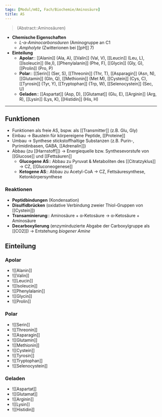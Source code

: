 ```yaml
---
tags: [Modul/m02, Fach/Biochemie/Aminosäure]
title: AS
---
```

> (Abstract::Aminosäuren)
- **Chemische Eigenschaften** 
	- *L-α-Aminocarbonsäuren* (Aminogruppe an C1
	- *Ampholyte* (Zwitterionen bei [[pH]] 7)
- **Einteilung**
	- **Apolar**:: [[Alanin]] (Ala, A), [[Valin]] (Val, V), [[Leucin]] (Leu, L), [[Isoleucin]] (Ile,I), [[Phenylalanin]] (Phe, F), [[Glycin]] (Gly, G), [[Prolin]] (Pro, P)
	- **Polar**:: [[Serin]] (Ser, S), [[Threonin]] (Thr, T), [[Asparagin]] (Asn, N), [[Glutamin]] (Gln, Q), [[Methionin]] (Met M), [[Cystein]] (Cys, C), [[Tyrosin]] (Tyr, Y), [[Tryptophan]] (Trp, W), [[Selenocystein]] (Sec, U)
	- **Geladen**:: [[Aspartat]] (Asp, D), [[Glutamat]] (Glu, E), [[Arginin]] (Arg, R), [[Lysin]] (Lys, K), [[Histidin]] (His, H)
---

## Funktionen
- Funktionen als freie AS, bspw. als [[Transmitter]] (z.B. Glu, Gly)
- Einbau → Baustein für körpereigene Peptide, [[Proteine]]
- Umbau → Synthese stickstoffhaltige Substanzen (z.B. Purin-, Pyrimidinbasen, GABA, [[Adrenalin]])
- Abbau (zu [[Harnstoff]]) → Energiequelle bzw. Synthesevorstufe von [[Glucose]] und [[Fettsäuren]]
    - **Glucogene AS**:: Abbau zu Pyruvat & Metaboliten des [[Citratzyklus]] → CZ, [[Gluconeogenese]]
    - **Ketogene AS**:: Abbau zu Acetyl-CoA → CZ, Fettsäuresynthese, Ketonkörpersynthese

### Reaktionen
- **Peptidbindungen** (Kondensation)
- **Disulfidbrücken** (oxidative Verbindung zweier Thiol-Gruppen von [[Cystein]])
- **Transaminierung**:: Aminosäure + α-Ketosäure → α-Ketosäure + Aminosäure
- **Decarboxylierung** (enzyminduzierte Abgabe der Carboxylgruppe als [[CO2]]) → Entstehung *biogener Amine*

## Einteilung
### Apolar
- ![[Alanin]]
- ![[Valin]]
- ![[Leucin]]
- ![[Isoleucin]]
- ![[Phenylalanin]]
- ![[Glycin]]
- ![[Prolin]]

### Polar
- ![[Serin]]
- ![[Threonin]]
- ![[Asparagin]] 
- ![[Glutamin]]
- ![[Methionin]] 
- ![[Cystein]] 
- ![[Tyrosin]]
- ![[Tryptophan]]
- ![[Selenocystein]]

### Geladen
- ![[Aspartat]] 
- ![[Glutamat]]
- ![[Arginin]] 
- ![[Lysin]] 
- ![[Histidin]] 